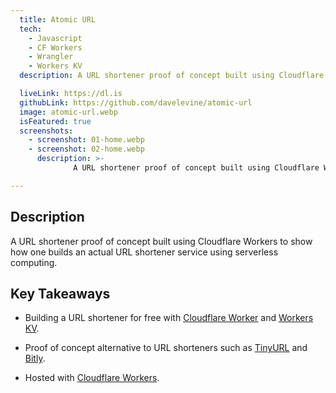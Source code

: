 ```yaml
---
  title: Atomic URL
  tech:
    - Javascript
    - CF Workers
    - Wrangler
    - Workers KV
  description: A URL shortener proof of concept built using Cloudflare Workers to show how one builds an actual URL shortener service using serverless computing.

  liveLink: https://dl.is
  githubLink: https://github.com/davelevine/atomic-url
  image: atomic-url.webp
  isFeatured: true
  screenshots:
    - screenshot: 01-home.webp
    - screenshot: 02-home.webp
      description: >-
              A URL shortener proof of concept built using Cloudflare Workers to show how one builds an actual URL shortener service using serverless computing.

---
```


## Description

A URL shortener proof of concept built using Cloudflare Workers to show how one builds an actual URL shortener service using serverless computing.

## Key Takeaways

* Building a URL shortener for free with [Cloudflare Worker] and [Workers KV].
* Proof of concept alternative to URL shorteners such as [TinyURL] and [Bitly].
* Hosted with [Cloudflare Workers].

  [Cloudflare Worker]: https://workers.cloudflare.com/
  [Workers KV]: https://developers.cloudflare.com/workers/learning/how-kv-works
  [TinyURL]: https://tinyurl.com/
  [Bitly]: https://bitly.com/
  [Cloudflare Workers]: https://workers.cloudflare.com/
